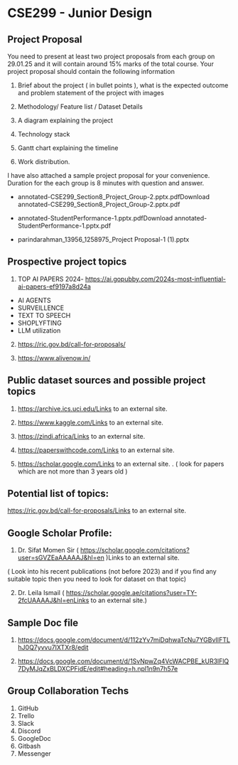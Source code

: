 # CSE299 - Junior Design

## Project Proposal
You need to present at least two project proposals from each group on 29.01.25 and it will contain around 15% marks of the total course. Your project proposal should contain the following information </br>

1. Brief about the project ( in bullet points ), what is the expected outcome and problem statement of the project with images </br>

2. Methodology/ Feature list / Dataset Details </br>

3. A diagram explaining the project </br>

4. Technology stack </br>

5. Gantt chart explaining the timeline </br>

6. Work distribution.</br>

I have also attached a sample project proposal for your convenience. Duration for the each group is 8 minutes with question and answer. </br>

* annotated-CSE299_Section8_Project_Group-2.pptx.pdfDownload annotated-CSE299_Section8_Project_Group-2.pptx.pdf

* annotated-StudentPerformance-1.pptx.pdfDownload annotated-StudentPerformance-1.pptx.pdf

* parindarahman_13956_1258975_Project Proposal-1 (1).pptx

## Prospective project topics

1. TOP AI PAPERS 2024- https://ai.gopubby.com/2024s-most-influential-ai-papers-ef9197a8d24a </br>
* AI AGENTS
* SURVEILLENCE
* TEXT TO SPEECH
* SHOPLYFTING
* LLM utilization

2. https://ric.gov.bd/call-for-proposals/ </br>

3. https://www.alivenow.in/ </br>

## Public dataset sources and possible project topics

1. https://archive.ics.uci.edu/Links to an external site. </br>

2. https://www.kaggle.com/Links to an external site. </br>

3. https://zindi.africa/Links to an external site. </br>

4. https://paperswithcode.com/Links to an external site. </br>

5. https://scholar.google.com/Links to an external site.  .  ( look for papers which are not more than 3 years old )</br>

## Potential list of topics:

https://ric.gov.bd/call-for-proposals/Links to an external site. 


## Google Scholar Profile:

1. Dr. Sifat Momen Sir ( https://scholar.google.com/citations?user=sGVZEaAAAAAJ&hl=en )Links to an external site. </br>

( Look into his recent publications (not before 2023) and if you find any suitable topic then you need to look for dataset on that topic) </br>

2. Dr. Leila Ismail ( https://scholar.google.ae/citations?user=TY-2fcUAAAAJ&hl=enLinks to an external site.) </br>


## Sample Doc file

1. https://docs.google.com/document/d/112zYv7miDqhwaTcNu7YGBvIIFTLhJ0Q7yvvu7IXTXr8/edit

2. https://docs.google.com/document/d/1SvNpwZq4VcWACPBE_kUR3lFlQ7DyMJqZxBLDXCPFidE/edit#heading=h.npl1n9n7h57e

## Group Collaboration Techs
1. GitHub </br>
2. Trello </br>
3. Slack </br>
4. Discord </br>
5. GoogleDoc </br>
6. Gitbash </br>
7. Messenger </br>